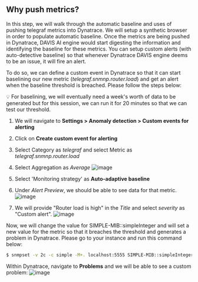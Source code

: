 ## Why push metrics?
In this step, we will walk through the automatic baseline and uses of pushing telegraf metrics into Dynatrace. We will setup a synthetic browser in order to populate automatic baseline.  Once the metrics are being pushed in Dynatrace, DAVIS AI engine would start digesting the information and identifying the baseline for these metrics. You can setup custom alerts (with auto-detective baseline) so that whenever Dynatrace DAVIS engine deems to be an issue, it will fire an alert.

To do so, we can define a custom event in Dynatrace so that it can start baselining our new metric (*telegraf.snmnp.router.load*) and get an alert when the baseline threshold is breached. Please follow the steps below:

:bulb: For baselining, we will eventually need a week's worth of data to be generated but for this session, we can run it for 20 minutes so that we can test our threshold.

1. We will navigate to **Settings > Anomaly detection > Custom events for alerting**
1. Click on **Create custom event for alerting**
1. Select Category as *telegraf* and select Metric as *telegraf.snmnp.router.load*
1. Select Aggregation as *Average*
![image](../assets/images/Telegraf-custom-event.png)

1. Select 'Monitoring strategy' as **Auto-adaptive baseline**
1. Under *Alert Preview*, we should be able to see data for that metric.
![image](../assets/images/Telegraf-custom-event2.png)

1. We will provide "Router load is high" in the *Title* and select *severity* as "Custom alert".
![image](../assets/images/Event_description.png)

Now, we will change the value for SIMPLE-MIB::simpleInteger and will set a new value for the metric so that it breaches the threshold and generates a problem in Dynatrace. Please go to your instance and run this command below:

```bash
$ snmpset -v 2c -c simple -M+. localhost:5555 SIMPLE-MIB::simpleInteger.0 i 300
```

Within Dynatrace, navigate to **Problems** and we will be able to see a custom problem:
![image](../assets/images/SNMP-problem.png)


